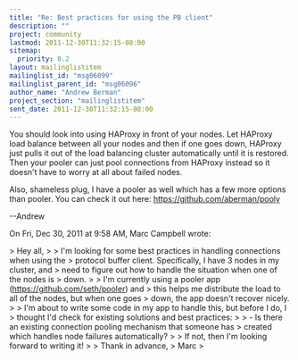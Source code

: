 ```yaml
---
title: "Re: Best practices for using the PB client"
description: ""
project: community
lastmod: 2011-12-30T11:32:15-08:00
sitemap:
  priority: 0.2
layout: mailinglistitem
mailinglist_id: "msg06099"
mailinglist_parent_id: "msg06096"
author_name: "Andrew Berman"
project_section: "mailinglistitem"
sent_date: 2011-12-30T11:32:15-08:00
---
```



You should look into using HAProxy in front of your nodes. Let HAProxy
load balance between all your nodes and then if one goes down, HAProxy just
pulls it out of the load balancing cluster automatically until it is
restored. Then your pooler can just pool connections from HAProxy instead
so it doesn't have to worry at all about failed nodes.

Also, shameless plug, I have a pooler as well which has a few more options
than pooler. You can check it out here: https://github.com/aberman/pooly

--Andrew

On Fri, Dec 30, 2011 at 9:58 AM, Marc Campbell  wrote:

&gt; Hey all,
&gt;
&gt; I'm looking for some best practices in handling connections when using the
&gt; protocol buffer client. Specifically, I have 3 nodes in my cluster, and
&gt; need to figure out how to handle the situation when one of the nodes is
&gt; down.
&gt;
&gt; I'm currently using a pooler app (https://github.com/seth/pooler) and
&gt; this helps me distribute the load to all of the nodes, but when one goes
&gt; down, the app doesn't recover nicely.
&gt;
&gt; I'm about to write some code in my app to handle this, but before I do, I
&gt; thought I'd check for existing solutions and best practices:
&gt;
&gt; - Is there an existing connection pooling mechanism that someone has
&gt; created which handles node failures automatically?
&gt;
&gt; If not, then I'm looking forward to writing it!
&gt;
&gt; Thank in advance,
&gt; Marc
&gt;


